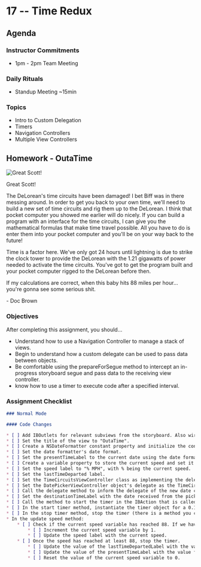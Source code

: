 # 17 -- Time Redux

## Agenda
### Instructor Commitments
* 1pm - 2pm Team Meeting

### Daily Rituals

* Standup Meeting ~15min

### Topics
* Intro to Custom Delegation
* Timers
* Navigation Controllers
* Multiple View Controllers


## Homework - OutaTime

![Great Scott!](http://weknowmemes.com/wp-content/uploads/2011/10/great-scott-doc-back-to-the-future-drawing.jpg)

Great Scott!

The DeLorean's time circuits have been damaged! I bet Biff was in there messing around. In order to get you back to your own time, we'll need to build a new set of time circuits and rig them up to the DeLorean. I think that pocket computer you showed me earlier will do nicely. If you can build a program with an interface for the time circuits, I can give you the mathematical formulas that make time travel possible. All you have to do is enter them into your pocket computer and you'll be on your way back to the future!

Time is a factor here. We've only got 24 hours until lightning is due to strike the clock tower to provide the DeLorean with the 1.21 gigawatts of power needed to activate the time circuits. You've got to get the program built and your pocket computer rigged to the DeLorean before then.

If my calculations are correct, when this baby hits 88 miles per hour... you're gonna see some serious shit.

\- Doc Brown


### Objectives

After completing this assignment, you should…

* Understand how to use a Navigation Controller to manage a stack of views.
* Begin to understand how a custom delegate can be used to pass data between objects.
* Be comfortable using the prepareForSegue method to intercept an in-progress storyboard segue and pass data to the receiving view controller.
* know how to use a timer to execute code after a specified interval.

### Assignment Checklist
```markdown
### Normal Mode

#### Code Changes

* [ ] Add IBOutlets for relevant subviews from the storyboard. Also wire them up to the appropriate UI element.
* [ ] Set the title of the view to "OutaTime".
* [ ] Create a NSDateFormatter constant property and initialize the constant.
* [ ] Set the date formatter's date format.
* [ ] Set the presentTimeLabel to the current date using the date formatter.
* [ ] Create a variable property to store the current speed and set it to 0.
* [ ] Set the speed label to "% MPH", with % being the current speed.
* [ ] Set the lastTimeDeparted label.
* [ ] Set the TimeCircuitsViewController class as implementing the delegate for the date picker.
* [ ] Set the DatePickerViewController object's delegate as the TimeCircuitsViewController object in the prepareForSegue method.
* [ ] Call the delegate method to inform the delegate of the new date chosen by the user somewhere in the DatePickerViewController.
* [ ] Set the destinationTimeLabel with the date received from the picker view controller using the date formatter object in the destinationDateWasChosen method.
* [ ] Call the method to start the timer in the IBAction that is called when the travel back button is tapped.
* [ ] In the start timer method, instantiate the timer object for a 0.1 sec time interval. Set it to fire the method that updates the speed label.
* [ ] In the stop timer method, stop the timer (there is a method you can call to do this, and it may not be called _stop_) and then set it to nil.
* In the update speed method:
	* [ ] Check if the current speed variable has reached 88. If we have NOT:
		* [ ] Increment the current speed variable by 1.
		* [ ] Update the speed label with the current speed.
	* [ ] Once the speed has reached at least 88, stop the timer.
		* [ ] Update the value of the lastTimeDepartedLabel with the value from the presentTimeLabel.
		* [ ] Update the value of the presentTimeLabel with the value from the destinationTimeLabel.
		* [ ] Reset the value of the current speed variable to 0.
```



